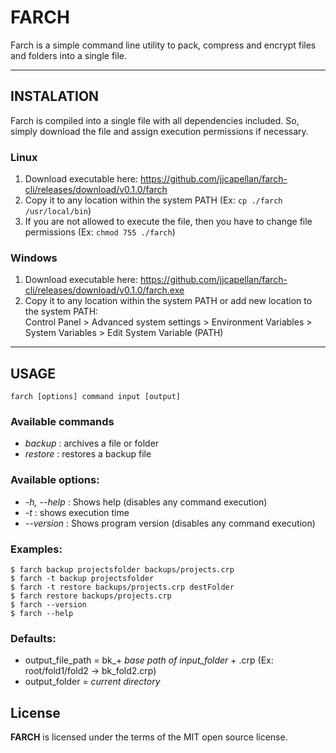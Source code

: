 # FARCH
Farch is a simple command line utility to pack, compress and encrypt files and folders into a single file.  
  
---

## INSTALATION
Farch is compiled into a single file with all dependencies included. So, simply download the file and assign execution permissions if necessary.  
### Linux
1. Download executable here:  https://github.com/jjcapellan/farch-cli/releases/download/v0.1.0/farch
2. Copy it to any location within the system PATH (Ex: <code>cp ./farch /usr/local/bin</code>)
3. If you are not allowed to execute the file, then you have to change file permissions (Ex: <code>chmod 755 ./farch</code>)
### Windows
1. Download executable here: https://github.com/jjcapellan/farch-cli/releases/download/v0.1.0/farch.exe
2. Copy it to any location within the system PATH or add new location to the system PATH:  
Control Panel > Advanced system settings > Environment Variables > System Variables > Edit System Variable (PATH)  
---

## USAGE
```
farch [options] command input [output]
```

### Available commands
* *backup*  : archives a file or folder
* *restore* : restores a backup file

### Available options:
* *-h, --help*  : Shows help (disables any command execution)
* *-t*          : shows execution time
* *--version*   : Shows program version (disables any command execution)

### Examples:
```
$ farch backup projectsfolder backups/projects.crp
$ farch -t backup projectsfolder
$ farch -t restore backups/projects.crp destFolder
$ farch restore backups/projects.crp
$ farch --version
$ farch --help
```
### Defaults:
* output_file_path = bk_+ *base path of input_folder* + .crp (Ex: root/fold1/fold2 -> bk_fold2.crp)
* output_folder = *current directory*


## License
**FARCH** is licensed under the terms of the MIT open source license.